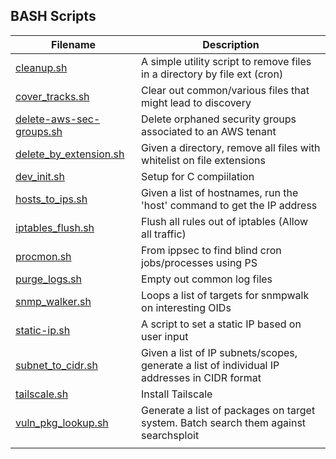 ## BASH Scripts


| Filename        | Description                                                                          |
|-----------------|--------------------------------------------------------------------------------------|
| [cleanup.sh](https://github.com/burmat/burmatscripts/blob/master/bash/cleanup.sh) | A simple utility script to remove files in a directory by file ext (cron) |
| [cover_tracks.sh](https://github.com/burmat/burmatscripts/blob/master/bash/cover_tracks.sh) | Clear out common/various files that might lead to discovery |
| [delete-aws-sec-groups.sh](https://github.com/burmat/burmatscripts/blob/master/bash/delete-aws-sec-groups.sh) |Delete orphaned security groups associated to an AWS tenant |
| [delete_by_extension.sh](https://github.com/burmat/burmatscripts/blob/master/bash/delete_by_extension.sh) | Given a directory, remove all files with whitelist on file extensions |
| [dev_init.sh](https://github.com/burmat/burmatscripts/blob/master/bash/dev_init.sh) | Setup for C compiilation |
| [hosts_to_ips.sh](https://github.com/burmat/burmatscripts/blob/master/bash/hosts_to_ips.sh) | Given a list of hostnames, run the 'host' command to get the IP address |
| [iptables_flush.sh](https://github.com/burmat/burmatscripts/blob/master/bash/iptables_flush.sh) | Flush all rules out of iptables (Allow all traffic) |
| [procmon.sh](https://github.com/burmat/burmatscripts/blob/master/bash/procmon.sh) | From ippsec to find blind cron jobs/processes using PS |
| [purge_logs.sh](https://github.com/burmat/burmatscripts/blob/master/bash/purge_logs.sh) | Empty out common log files |
| [snmp_walker.sh](https://github.com/burmat/burmatscripts/blob/master/bash/snmp_walker.sh) | Loops a list of targets for snmpwalk on interesting OIDs |
| [static-ip.sh](https://github.com/burmat/burmatscripts/blob/master/bash/static-ip.sh) | A script to set a static IP based on user input |
| [subnet_to_cidr.sh](https://github.com/burmat/burmatscripts/blob/master/bash/subnet_to_cidr.sh) | Given a list of IP subnets/scopes, generate a list of individual IP addresses in CIDR format |
| [tailscale.sh](https://github.com/burmat/burmatscripts/blob/master/bash/tailscale.sh) | Install Tailscale |
| [vuln_pkg_lookup.sh](https://github.com/burmat/burmatscripts/blob/master/bash/vuln_pkg_lookup.sh) | Generate a list of packages on target system. Batch search them against searchsploit |
| | |
